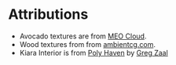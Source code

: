 Attributions
============
 * Avocado textures are from [MEO Cloud](https://meocloud.pt/link/2bc2e545-7512-48b9-ab32-792e7a1b6931/Avocado_skin_SD/).
 * Wood textures from from [ambientcg.com](https://ambientcg.com/view?id=Wood026).
 * Kiara Interior is from [Poly Haven](https://polyhaven.com/a/kiara_interior) by [Greg Zaal](https://polyhaven.com/all?a=Greg%20Zaal)
